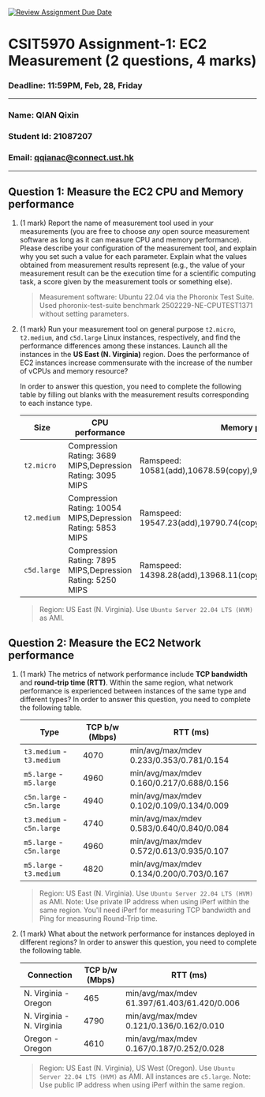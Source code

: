 [![Review Assignment Due Date](https://classroom.github.com/assets/deadline-readme-button-22041afd0340ce965d47ae6ef1cefeee28c7c493a6346c4f15d667ab976d596c.svg)](https://classroom.github.com/a/IAASVEAZ)
# CSIT5970 Assignment-1: EC2 Measurement (2 questions, 4 marks)

### Deadline: 11:59PM, Feb, 28, Friday

---

### Name: QIAN Qixin
### Student Id: 21087207
### Email: qqianac@connect.ust.hk

---

## Question 1: Measure the EC2 CPU and Memory performance

1. (1 mark) Report the name of measurement tool used in your measurements (you are free to choose *any* open source measurement software as long as it can measure CPU and memory performance). Please describe your configuration of the measurement tool, and explain why you set such a value for each parameter. Explain what the values obtained from measurement results represent (e.g., the value of your measurement result can be the execution time for a scientific computing task, a score given by the measurement tools or something else).

    > Measurement software: Ubuntu 22.04 via the Phoronix Test Suite.
    > Used phoronix-test-suite benchmark 2502229-NE-CPUTEST1371 without setting parameters.

2. (1 mark) Run your measurement tool on general purpose `t2.micro`, `t2.medium`, and `c5d.large` Linux instances, respectively, and find the performance differences among these instances. Launch all the instances in the **US East (N. Virginia)** region. Does the performance of EC2 instances increase commensurate with the increase of the number of vCPUs and memory resource?

    In order to answer this question, you need to complete the following table by filling out blanks with the measurement results corresponding to each instance type.

    | Size        | CPU performance | Memory performance |
    | ----------- | --------------- | ------------------ |
    | `t2.micro` |Compression Rating: 3689 MIPS,Depression Rating: 3095 MIPS|Ramspeed: 10581(add),10678.59(copy),9907.11(scale),10642.41(triad)|
    | `t2.medium`|Compression Rating: 10054 MIPS,Depression Rating: 5853 MIPS|Ramspeed: 19547.23(add),19790.74(copy),17300.29(scale),20611.8(triad)|
    | `c5d.large`|Compression Rating: 7895 MIPS,Depression Rating: 5250 MIPS|Ramspeed: 14398.28(add),13968.11(copy),13749.27(scale),14197.5(triad)|

    > Region: US East (N. Virginia). Use `Ubuntu Server 22.04 LTS (HVM)` as AMI.

## Question 2: Measure the EC2 Network performance

1. (1 mark) The metrics of network performance include **TCP bandwidth** and **round-trip time (RTT)**. Within the same region, what network performance is experienced between instances of the same type and different types? In order to answer this question, you need to complete the following table.

    | Type                      | TCP b/w (Mbps) | RTT (ms) |
    | ------------------------- | -------------- | -------- |
    | `t3.medium` - `t3.medium` |  4070          | min/avg/max/mdev 0.233/0.353/0.781/0.154|
    | `m5.large` - `m5.large`   |  4960          | min/avg/max/mdev 0.160/0.217/0.688/0.156|
    | `c5n.large` - `c5n.large` |  4940          | min/avg/max/mdev 0.102/0.109/0.134/0.009|
    | `t3.medium` - `c5n.large` |  4740          | min/avg/max/mdev 0.583/0.640/0.840/0.084|
    | `m5.large` - `c5n.large`  |  4960          | min/avg/max/mdev 0.572/0.613/0.935/0.107|
    | `m5.large` - `t3.medium`  |  4820          | min/avg/max/mdev 0.134/0.200/0.703/0.167|

    > Region: US East (N. Virginia). Use `Ubuntu Server 22.04 LTS (HVM)` as AMI. Note: Use private IP address when using iPerf within the same region. You'll need iPerf for measuring TCP bandwidth and Ping for measuring Round-Trip time.

2. (1 mark) What about the network performance for instances deployed in different regions? In order to answer this question, you need to complete the following table.

    | Connection                | TCP b/w (Mbps) | RTT (ms) |
    | ------------------------- | -------------- | -------- |
    | N. Virginia - Oregon      |465             |min/avg/max/mdev 61.397/61.403/61.420/0.006|
    | N. Virginia - N. Virginia |4790            |min/avg/max/mdev 0.121/0.136/0.162/0.010|
    | Oregon - Oregon           |4610            |min/avg/max/mdev 0.167/0.187/0.252/0.028|
 
    > Region: US East (N. Virginia), US West (Oregon). Use `Ubuntu Server 22.04 LTS (HVM)` as AMI. All instances are `c5.large`. Note: Use public IP address when using iPerf within the same region.
